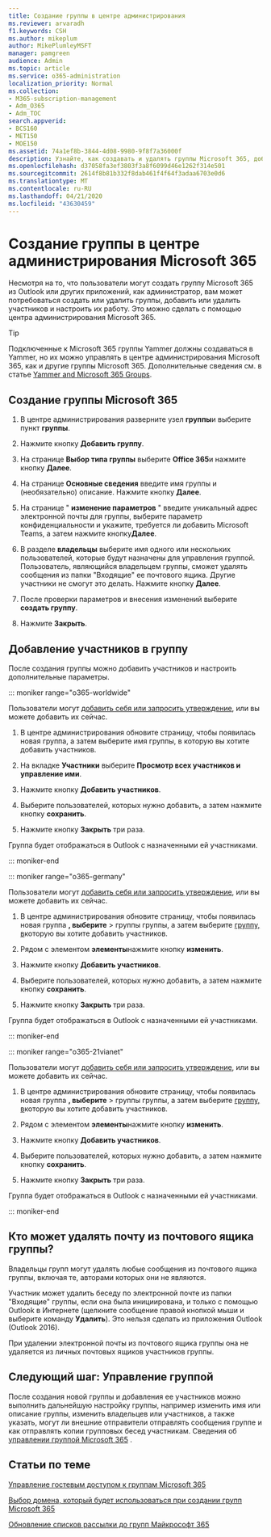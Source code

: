 ```yaml
---
title: Создание группы в центре администрирования
ms.reviewer: arvaradh
f1.keywords: CSH
ms.author: mikeplum
author: MikePlumleyMSFT
manager: pamgreen
audience: Admin
ms.topic: article
ms.service: o365-administration
localization_priority: Normal
ms.collection:
- M365-subscription-management
- Adm_O365
- Adm_TOC
search.appverid:
- BCS160
- MET150
- MOE150
ms.assetid: 74a1ef8b-3844-4d08-9980-9f8f7a36000f
description: Узнайте, как создавать и удалять группы Microsoft 365, добавлять и удалять членов групп, а также настраивать работу группы.
ms.openlocfilehash: d37058fa3ef3803f3a8f6099d46e1262f314e501
ms.sourcegitcommit: 2614f8b81b332f8dab461f4f64f3adaa6703e0d6
ms.translationtype: MT
ms.contentlocale: ru-RU
ms.lasthandoff: 04/21/2020
ms.locfileid: "43630459"
---
```

# <a name="create-a-group-in-the-microsoft-365-admin-center"></a>Создание группы в центре администрирования Microsoft 365
  
Несмотря на то, что пользователи могут создать группу Microsoft 365 из Outlook или других приложений, как администратор, вам может потребоваться создать или удалить группы, добавить или удалить участников и настроить их работу. Это можно сделать с помощью центра администрирования Microsoft 365. 

> [!TIP]
> Подключенные к Microsoft 365 группы Yammer должны создаваться в Yammer, но их можно управлять в центре администрирования Microsoft 365, как и другие группы Microsoft 365. Дополнительные сведения см. в статье [Yammer and Microsoft 365 Groups](https://support.office.com/article/d8c239dc-a48b-47ab-b85e-6b4b8191a869.aspx). 

## <a name="create-a-microsoft-365-group"></a>Создание группы Microsoft 365

1. В центре администрирования разверните узел **группы**и выберите пункт **группы**.

2. Нажмите кнопку **Добавить группу**.
  
3. На странице **Выбор типа группы** выберите **Office 365**и нажмите кнопку **Далее**.

4. На странице **Основные сведения** введите имя группы и (необязательно) описание. Нажмите кнопку **Далее**.
    
5. На странице " **изменение параметров** " введите уникальный адрес электронной почты для группы, выберите параметр конфиденциальности и укажите, требуется ли добавить Microsoft Teams, а затем нажмите кнопку**Далее**.
    
6. В разделе **владельцы** выберите имя одного или нескольких пользователей, которые будут назначены для управления группой. Пользователь, являющийся владельцем группы, сможет удалять сообщения из папки "Входящие" ее почтового ящика. Другие участники не смогут это делать. Нажмите кнопку **Далее**.
    
7. После проверки параметров и внесения изменений выберите **создать группу**.

8. Нажмите **Закрыть**.
    
## <a name="add-members-to-the-group"></a>Добавление участников в группу

После создания группы можно добавить участников и настроить дополнительные параметры.

::: moniker range="o365-worldwide"

Пользователи могут [добавить себя или запросить утверждение](https://support.office.com/article/Join-a-group-in-Outlook-2e59e19c-b872-44c8-ae84-0acc4b79c45d), или вы можете добавить их сейчас.

1. В центре администрирования обновите страницу, чтобы появилась новая группа, а затем выберите имя группы, в которую вы хотите добавить участников.
    
2. На вкладке **Участники** выберите **Просмотр всех участников и управление ими**.

3. Нажмите кнопку **Добавить участников**.
    
4. Выберите пользователей, которых нужно добавить, а затем нажмите кнопку **сохранить**.
    
5. Нажмите кнопку **Закрыть** три раза. 
    
Группа будет отображаться в Outlook с назначенными ей участниками.

::: moniker-end

::: moniker range="o365-germany"

Пользователи могут [добавить себя или запросить утверждение](https://support.office.com/article/Join-a-group-in-Outlook-2e59e19c-b872-44c8-ae84-0acc4b79c45d), или вы можете добавить их сейчас.
1. В центре администрирования обновите страницу, чтобы появилась новая группа **, выберите** \> группы группы, а затем выберите <a href="https://go.microsoft.com/fwlink/p/?linkid=2052855" target="_blank">группу, в</a>которую вы хотите добавить участников.
    
2. Рядом с элементом **элементы**нажмите кнопку **изменить**.
3. Нажмите кнопку **Добавить участников**.
    
4. Выберите пользователей, которых нужно добавить, а затем нажмите кнопку **сохранить**.
    
5. Нажмите кнопку **Закрыть** три раза. 
    
Группа будет отображаться в Outlook с назначенными ей участниками.
  
::: moniker-end

::: moniker range="o365-21vianet"

Пользователи могут [добавить себя или запросить утверждение](https://support.office.com/article/Join-a-group-in-Outlook-2e59e19c-b872-44c8-ae84-0acc4b79c45d), или вы можете добавить их сейчас.
1. В центре администрирования обновите страницу, чтобы появилась новая группа **, выберите** \> группы группы, а затем выберите <a href="https://go.microsoft.com/fwlink/p/?linkid=2052855" target="_blank">группу, в</a>которую вы хотите добавить участников.
    
2. Рядом с элементом **элементы**нажмите кнопку **изменить**.
3. Нажмите кнопку **Добавить участников**.
    
4. Выберите пользователей, которых нужно добавить, а затем нажмите кнопку **сохранить**.
    
5. Нажмите кнопку **Закрыть** три раза. 
    
Группа будет отображаться в Outlook с назначенными ей участниками.
  
::: moniker-end

## <a name="who-can-delete-email-from-the-group-inbox"></a>Кто может удалять почту из почтового ящика группы?

Владельцы групп могут удалять любые сообщения из почтового ящика группы, включая те, авторами которых они не являются.
  
Участник может удалить беседу по электронной почте из папки "Входящие" группы, если она была инициирована, и только с помощью Outlook в Интернете (щелкните сообщение правой кнопкой мыши и выберите команду **Удалить**). Это нельзя сделать из приложения Outlook (Outlook 2016).
  
При удалении электронной почты из почтового ящика группы она не удаляется из личных почтовых ящиков участников группы.

## <a name="next-step-manage-your-group"></a>Следующий шаг: Управление группой

После создания новой группы и добавления ее участников можно выполнить дальнейшую настройку группы, например изменить имя или описание группы, изменить владельцев или участников, а также указать, могут ли внешние отправители отправлять сообщения группе и как отправлять копии групповых бесед участникам. Сведения об [управлении группой Microsoft 365](manage-groups.md) .

## <a name="related-articles"></a>Статьи по теме

[Управление гостевым доступом к группам Microsoft 365](https://support.office.com/article/7c713d74-a144-4eab-92e7-d50df526ff96.aspx)

[Выбор домена, который будет использоваться при создании групп Microsoft 365](choose-domain-to-create-groups.md)

[Обновление списков рассылки до групп Майкрософт 365](../manage/upgrade-distribution-lists.md)

